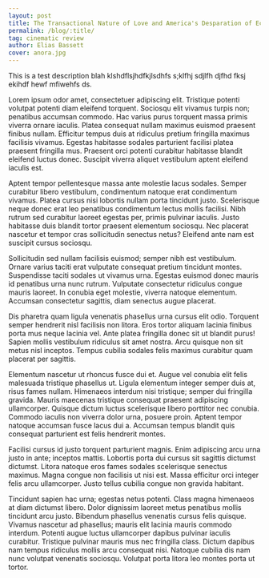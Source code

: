 ```yaml
---
layout: post
title: The Transactional Nature of Love and America's Desparation of Economic Sturggle in Anora
permalink: /blog/:title/
tag: cinematic review
author: Elias Bassett
cover: anora.jpg
---
```


This is a test description blah klshdflsjhdfkjlsdhfs s;klfhj sdjlfh djfhd fksj ekihdf hewf mfiwehfs ds.

<!--more-->

Lorem ipsum odor amet, consectetuer adipiscing elit. Tristique potenti volutpat potenti diam eleifend torquent. Sociosqu elit vivamus turpis non; penatibus accumsan commodo. Hac varius purus torquent massa primis viverra ornare iaculis. Platea consequat nullam maximus euismod praesent finibus nullam. Efficitur tempus duis at ridiculus pretium fringilla maximus facilisis vivamus. Egestas habitasse sodales parturient facilisi platea praesent fringilla mus. Praesent orci potenti curabitur habitasse blandit eleifend luctus donec. Suscipit viverra aliquet vestibulum aptent eleifend iaculis est.

Aptent tempor pellentesque massa ante molestie lacus sodales. Semper curabitur libero vestibulum, condimentum natoque erat condimentum vivamus. Platea cursus nisi lobortis nullam porta tincidunt justo. Scelerisque neque donec erat leo penatibus condimentum lectus mollis facilisi. Nibh rutrum sed curabitur laoreet egestas per, primis pulvinar iaculis. Justo habitasse duis blandit tortor praesent elementum sociosqu. Nec placerat nascetur et tempor cras sollicitudin senectus netus? Eleifend ante nam est suscipit cursus sociosqu.

Sollicitudin sed nullam facilisis euismod; semper nibh est vestibulum. Ornare varius taciti erat vulputate consequat pretium tincidunt montes. Suspendisse taciti sodales ut vivamus urna. Egestas euismod donec mauris id penatibus urna nunc rutrum. Vulputate consectetur ridiculus congue mauris laoreet. In conubia eget molestie, viverra natoque elementum. Accumsan consectetur sagittis, diam senectus augue placerat.

Dis pharetra quam ligula venenatis phasellus urna cursus elit odio. Torquent semper hendrerit nisl facilisis non litora. Eros tortor aliquam lacinia finibus porta mus neque lacinia vel. Ante platea fringilla donec sit ut blandit purus! Sapien mollis vestibulum ridiculus sit amet nostra. Arcu quisque non sit metus nisl inceptos. Tempus cubilia sodales felis maximus curabitur quam placerat per sagittis.

Elementum nascetur ut rhoncus fusce dui et. Augue vel conubia elit felis malesuada tristique phasellus ut. Ligula elementum integer semper duis at, risus fames nullam. Himenaeos interdum nisi tristique; semper dui fringilla gravida. Mauris maecenas tristique consequat praesent adipiscing ullamcorper. Quisque dictum luctus scelerisque libero porttitor nec conubia. Commodo iaculis non viverra dolor urna, posuere proin. Aptent tempor natoque accumsan fusce lacus dui a. Accumsan tempus blandit quis consequat parturient est felis hendrerit montes.

Facilisi cursus id justo torquent parturient magnis. Enim adipiscing arcu urna justo in ante; inceptos mattis. Lobortis porta dui cursus sit sagittis dictumst dictumst. Litora natoque eros fames sodales scelerisque senectus maximus. Magna congue non facilisis ut nisi est. Massa efficitur orci integer felis arcu ullamcorper. Justo tellus cubilia congue non gravida habitant.

Tincidunt sapien hac urna; egestas netus potenti. Class magna himenaeos at diam dictumst libero. Dolor dignissim laoreet metus penatibus mollis tincidunt arcu justo. Bibendum phasellus venenatis cursus felis quisque. Vivamus nascetur ad phasellus; mauris elit lacinia mauris commodo interdum. Potenti augue luctus ullamcorper dapibus pulvinar iaculis curabitur. Tristique pulvinar mauris mus nec fringilla class. Dictum dapibus nam tempus ridiculus mollis arcu consequat nisi. Natoque cubilia dis nam nunc volutpat venenatis sociosqu. Volutpat porta litora leo montes porta ut tortor.
